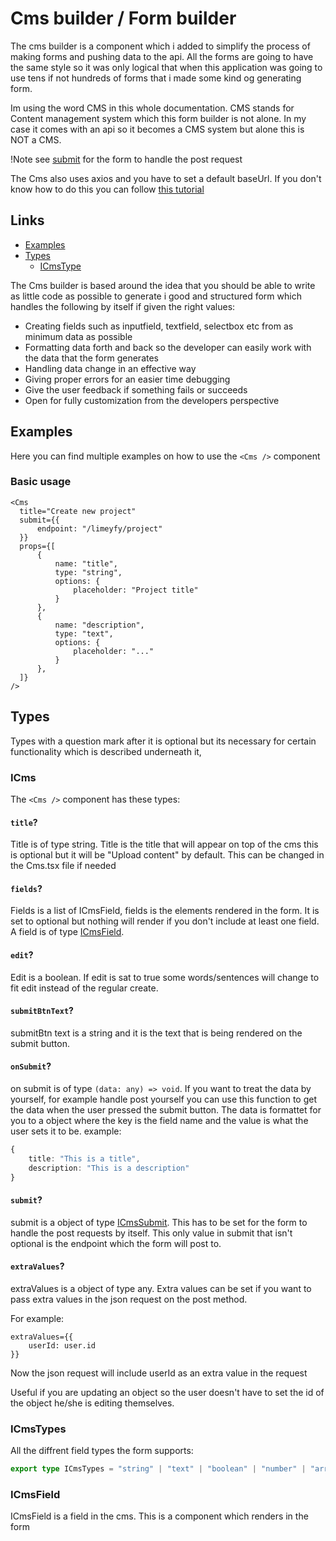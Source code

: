 # Cms builder / Form builder

The cms builder is a component which i added to simplify the process of making forms and pushing data to the api. All the forms are going to have the same style so it was only logical that when this application was going to use tens if not hundreds of forms that i made some kind og generating form.

Im using the word CMS in this whole documentation. CMS stands for Content management system which this form builder is not alone. In my case it comes with an api so it becomes a CMS system but alone this is NOT a CMS.

!Note see [submit](CmsBuilder.MD#submit) for the form to handle the post request

The Cms also uses axios and you have to set a default baseUrl. If you don't know how to do this you can follow [this tutorial](https://axios-http.com/docs/config_defaults)

## Links

- [Examples](CmsBuilder.md#examples)
- [Types](CmsBuilder.md#types)
  - [ICmsType](CmsBuilder.MD#icms)

The Cms builder is based around the idea that you should be able to write as little code as possible to generate i good and structured form which handles the following by itself if given the right values:

- Creating fields such as inputfield, textfield, selectbox etc from as minimum data as possible
- Formatting data forth and back so the developer can easily work with the data that the form generates
- Handling data change in an effective way
- Giving proper errors for an easier time debugging
- Give the user feedback if something fails or succeeds
- Open for fully customization from the developers perspective


## Examples

Here you can find multiple examples on how to use the `<Cms />` component

### Basic usage
```tsx
<Cms
  title="Create new project"
  submit={{
      endpoint: "/limeyfy/project"
  }}
  props={[
      {
          name: "title",
          type: "string",
          options: {
              placeholder: "Project title"
          }
      },
      {
          name: "description",
          type: "text",
          options: {
              placeholder: "..."
          }
      },
  ]}
/>
```

## Types 
Types with a question mark after it is optional but its necessary for certain functionality which is described underneath it, 

### ICms

The `<Cms />` component has these types:

#### `title`?
Title is of type string. Title is the title that will appear on top of the cms this is optional but it will be "Upload content" by default. This can be changed in the Cms.tsx file if needed

#### `fields`?
Fields is a list of ICmsField, fields is the elements rendered in the form. It is set to optional but nothing will render if you don't include at least one field. A field is of type [ICmsField](CmsBuilder.MD#icmsfield). 

#### `edit`?
Edit is a boolean. If edit is sat to true some words/sentences will change to fit edit instead of the regular create.

#### `submitBtnText`?
submitBtn text is a string and it is the text that is being rendered on the submit button.

#### `onSubmit`?
on submit is of type ``(data: any) => void``. If you want to treat the data by yourself, for example handle post yourself you can use this function to get the data when the user pressed the submit button. The data is formattet for you to a object where the key is the field name and the value is what the user sets it to be.
example: 
```ts
{
    title: "This is a title",
    description: "This is a description"
}
```

#### `submit`?
submit is a object of type [ICmsSubmit](CmsBuilder.MD#icmssubmit). This has to be set for the form to handle the post requests by itself. This only value in submit that isn't optional is the endpoint which the form will post to.

#### `extraValues`?
extraValues is a object of type any. Extra values can be set if you want to pass extra values in the json request on the post method.

For example:
```tsx
extraValues={{
    userId: user.id
}}
```
Now the json request will include userId as an extra value in the request

Useful if you are updating an object so the user doesn't have to set the id of the object he/she is editing themselves.

### ICmsTypes

All the diffrent field types the form supports:
```ts
export type ICmsTypes = "string" | "text" | "boolean" | "number" | "array" | "object" | "select" | "password" | "date";
```

### ICmsField
ICmsField is a field in the cms. This is a component which renders in the form
